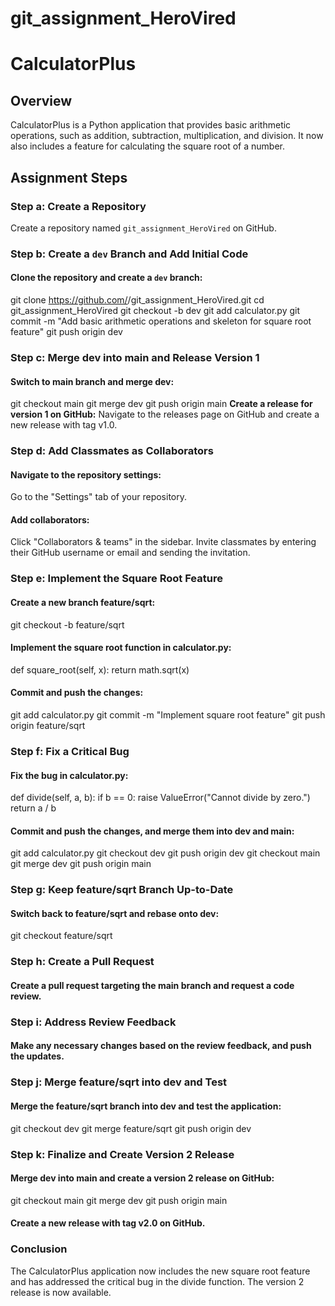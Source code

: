 # git_assignment_HeroVired
# CalculatorPlus

## Overview

CalculatorPlus is a Python application that provides basic arithmetic operations, such as addition, subtraction, multiplication, and division. It now also includes a feature for calculating the square root of a number.

## Assignment Steps

### Step a: Create a Repository
Create a repository named `git_assignment_HeroVired` on GitHub.

### Step b: Create a `dev` Branch and Add Initial Code
#### Clone the repository and create a `dev` branch:
git clone https://github.com/<your-username>/git_assignment_HeroVired.git
cd git_assignment_HeroVired
git checkout -b dev
git add calculator.py
git commit -m "Add basic arithmetic operations and skeleton for square root feature"
git push origin dev

### Step c: Merge dev into main and Release Version 1
#### Switch to main branch and merge dev:
git checkout main
git merge dev
git push origin main
**Create a release for version 1 on GitHub:**
Navigate to the releases page on GitHub and create a new release with tag v1.0.
### Step d: Add Classmates as Collaborators
#### Navigate to the repository settings:
Go to the "Settings" tab of your repository.
#### Add collaborators:
Click "Collaborators & teams" in the sidebar.
Invite classmates by entering their GitHub username or email and sending the invitation.
### Step e: Implement the Square Root Feature
#### Create a new branch feature/sqrt:
git checkout -b feature/sqrt
#### Implement the square root function in calculator.py:
def square_root(self, x):
return math.sqrt(x)
#### Commit and push the changes:
git add calculator.py
git commit -m "Implement square root feature"
git push origin feature/sqrt
### Step f: Fix a Critical Bug
#### Fix the bug in calculator.py:
def divide(self, a, b):
    if b == 0:
        raise ValueError("Cannot divide by zero.")
    return a / b
#### Commit and push the changes, and merge them into dev and main:
git add calculator.py
git checkout dev
git push origin dev
git checkout main
git merge dev
git push origin main
### Step g: Keep feature/sqrt Branch Up-to-Date
#### Switch back to feature/sqrt and rebase onto dev:
git checkout feature/sqrt
### Step h: Create a Pull Request
#### Create a pull request targeting the main branch and request a code review.
### Step i: Address Review Feedback
#### Make any necessary changes based on the review feedback, and push the updates.
### Step j: Merge feature/sqrt into dev and Test
#### Merge the feature/sqrt branch into dev and test the application:
git checkout dev
git merge feature/sqrt
git push origin dev
### Step k: Finalize and Create Version 2 Release
#### Merge dev into main and create a version 2 release on GitHub:
git checkout main
git merge dev
git push origin main
#### Create a new release with tag v2.0 on GitHub.
### Conclusion
The CalculatorPlus application now includes the new square root feature and has addressed the critical bug in the divide function. The version 2 release is now available.

